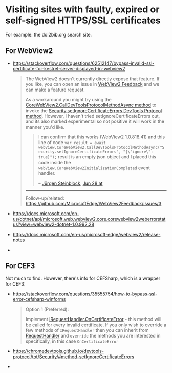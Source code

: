 # Visiting sites with faulty, expired or self-signed HTTPS/SSL certificates

For example: the doi2bib.org search site.

## For WebView2

* https://stackoverflow.com/questions/62512147/bypass-invalid-ssl-certificate-for-kestrel-server-displayed-in-webview2
  
   > 
   > The WebView2 doesn't currently directly expose that feature. If you like, you can open an issue in [WebView2 Feedback](https://github.com/MicrosoftEdge/WebViewFeedback/issues) and we can make a feature request.
   > 
   > As a workaround you might try using the [CoreWebView2.CallDevToolsProtocolMethodAsync method](https://docs.microsoft.com/en-us/microsoft-edge/webview2/reference/dotnet/0-9-538/microsoft-web-webview2-core-corewebview2#calldevtoolsprotocolmethodasync) to invoke the [Security.setIgnoreCertificateErrors DevTools Protocol method](https://chromedevtools.github.io/devtools-protocol/tot/Security/#method-setIgnoreCertificateErrors). However, I haven't tried setIgnoreCertificateErrors out, and its also marked experimental so not positive it will work in the manner you'd like.
   > 
   >  > 
   >  > I can confirm that this works (WebView2 1.0.818.41) and this line of code `var result = await webView.CoreWebView2.CallDevToolsProtocolMethodAsync("Security.setIgnoreCertificateErrors", "{\"ignore\": true}");` result is an empty json object and I placed this code inside the `webView.CoreWebView2InitializationCompleted` event handler. 
   >  > 
   >  > – [Jürgen Steinblock](https://stackoverflow.com/users/98491/j%c3%bcrgen-steinblock "27,861 reputation"), [Jun 28 at](https://stackoverflow.com/questions/62512147/bypass-invalid-ssl-certificate-for-kestrel-server-displayed-in-webview2#comment120474870_62519111)
   > 
   > ---
   > 
   > Follow-up/related: https://github.com/MicrosoftEdge/WebView2Feedback/issues/3

* https://docs.microsoft.com/en-us/dotnet/api/microsoft.web.webview2.core.corewebview2weberrorstatus?view=webview2-dotnet-1.0.992.28

* https://docs.microsoft.com/en-us/microsoft-edge/webview2/release-notes

* 

## For CEF3

Not much to find. However, there's info for CEFSharp, which is a wrapper for CEF3:

* https://stackoverflow.com/questions/35555754/how-to-bypass-ssl-error-cefsharp-winforms
  
   > 
   > Option 1 (Preferred):
   > 
   > Implement [IRequestHandler.OnCertificateError](http://cefsharp.github.io/api/89.0.x/html/M_CefSharp_IRequestHandler_OnCertificateError.htm) - this method will be called for every invalid certificate. If you only wish to override a few methods of `IRequestHandler` then you can inherit from [RequestHandler](http://cefsharp.github.io/api/89.0.x/html/T_CefSharp_Handler_RequestHandler.htm) and `override` the methods you are interested in specifically, in this case `OnCertificateError`

* https://chromedevtools.github.io/devtools-protocol/tot/Security/#method-setIgnoreCertificateErrors

* 
